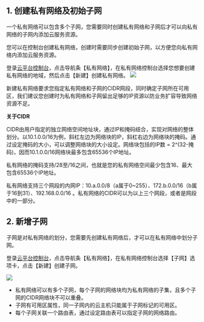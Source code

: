 ## 1. 创建私有网络及初始子网
一个私有网络可以包含多个子网，您需要同时创建私有网络和子网后才可以向私有网络的子网内添加云服务资源。

您可以在控制台创建私有网络，创建时需要同步创建初始子网，以方便您向私有网络内添加云服务资源。

登录[云平台控制台](http://console.tcecqpoc.fsphere.cn/)，点击导航条【私有网络】，在私有网络控制台选择您想要创建私有网络的地域，然后点击【新建】创建私有网络。
![](http://imgcache.tcecqpoc.fsphere.cn/image/mccdn.qcloud.com/img567f9faf86cdc.png)

新建私有网络要求您指定私有网络和子网的CIDR网段，同时确定子网所在可用区，我们建议您创建时为私有网络和子网留出足够的IP资源以防业务扩容导致网络资源不足。

**关于CIDR** 

CIDR由用户指定的独立网络空间地址块，通过IP和掩码结合，实现对网络的整体划分。以10.1.0.0/16为例，斜杠左边为网络块的IP，斜杠右边为网络块的掩码。通过设定掩码的大小，可以调整网络块的大小设定。网络块包括的IP数 = 2^(32-掩码)，因而10.1.0.0/16网络块最多包含65536个IP地址。 

私有网络的掩码支持/28至/16之间，也就是您的私有网络空间最少包含16、最大包含65536个IP地址。 

私有网络支持三个网段的内网IP：10.a.0.0/8（a属于0~255）、172.b.0.0/16（b属于16到31）、192.168.0.0/16 。私有网络的CIDR可以为以上三个网段，或者是网段中的一部分。 

## 2. 新增子网
子网是对私有网络的划分，您需要先创建私有网络后，才可以在私有网络中划分子网。

登录[云平台控制台](http://console.tcecqpoc.fsphere.cn/)，点击导航条【私有网络】，在私有网络控制台选择【子网】选项卡，点击【新建】创建子网。

![](http://imgcache.tcecqpoc.fsphere.cn/image/mccdn.qcloud.com/img567fa0e851555.png)

- 私有网络可以有多个子网，每个子网的网络块均为私有网络的子集，且多个子网的CIDR网络块不可以重叠。
- 子网有可用区属性，同一子网内的云主机只能属于子网标记的可用区。
- 每个子网关联一个路由表，通过设定路由表可以指定子网的网络路由。